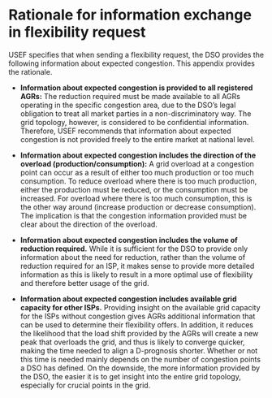 # Rationale for information exchange in flexibility request

USEF specifies that when sending a flexibility request, the DSO provides the following information about expected congestion. This appendix provides the rationale.

- **Information about expected congestion is provided to all registered AGRs:**
The reduction required must be made available to all AGRs operating in the specific congestion area, due to the DSO’s legal obligation to treat all market parties in a non-discriminatory way.
The grid topology, however, is considered to be confidential information.
Therefore, USEF recommends that information about expected congestion is not provided freely to the entire market at national level.

- **Information about expected congestion includes the direction of the overload (production/consumption):**
A grid overload at a congestion point can occur as a result of either too much production or too much consumption.
To reduce overload where there is too much production, either the production must be reduced, or the consumption must be increased.
For overload where there is too much consumption, this is the other way around (increase production or decrease consumption).
The implication is that the congestion information provided must be clear about the direction of the overload.

- **Information about expected congestion includes the volume of reduction required.**
While it is sufficient for the DSO to provide only information about the need for reduction, rather than the volume of reduction required for an ISP, it makes sense to provide more detailed information as this is likely to result in a more optimal use of flexibility and therefore better usage of the grid.

- **Information about expected congestion includes available grid capacity for other ISPs.**
Providing insight on the available grid capacity for the ISPs without congestion gives AGRs additional information that can be used to determine their flexibility offers.
In addition, it reduces the likelihood that the load shift provided by the AGRs will create a new peak that overloads the grid, and thus is likely to converge quicker, making the time needed to align a D-prognosis shorter.
Whether or not this time is needed mainly depends on the number of congestion points a DSO has defined.
On the downside, the more information provided by the DSO, the easier it is to get insight into the entire grid topology, especially for crucial points in the grid.
